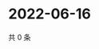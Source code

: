 # 2022-06-16

共 0 条

<!-- BEGIN WEIBO -->
<!-- 最后更新时间 Thu Jun 16 2022 05:00:42 GMT+0800 (China Standard Time) -->

<!-- END WEIBO -->
